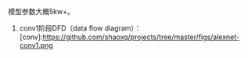 模型参数大概5kw+。

1. conv1阶段DFD（data flow diagram）：
[conv]:https://github.com/shaoxq/projects/tree/master/figs/alexnet-conv1.png